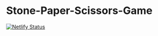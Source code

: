 # Stone-Paper-Scissors-Game
[![Netlify Status](https://api.netlify.com/api/v1/badges/20cf755e-1b61-4817-b9d4-27dbb7f17dbf/deploy-status)](https://app.netlify.com/sites/rpsarena/deploys)

